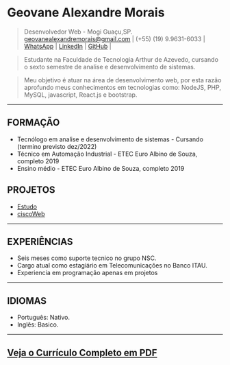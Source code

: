# Geovane Alexandre Morais 
> Desenvolvedor Web - Mogi Guaçu,SP.\
> [geovanealexandremorais@gmail.com](mailto:geovanealexandremorais@gmail.com)
| (+55) (19) 9.9631-6033
| [WhatsApp](https://api.whatsapp.com/send?phone=5519996316033)
| [LinkedIn](https://www.linkedin.com/in/geovane-alexandre-morais-b901561a5/)
| [GitHub](https://github.com/geovane-morais) |

> Estudante na Faculdade de Tecnologia Arthur de Azevedo, cursando o sexto semestre de analise e desenvolvimento de sistemas.

> Meu objetivo é atuar na área de desenvolvimento web, por esta razão aprofundo meus conhecimentos em tecnologias como: NodeJS, PHP, MySQL, javascript, React.js e bootstrap.
-----

## FORMAÇÃO
- Tecnólogo em analise e desenvolvimento de sistemas - Cursando (termino previsto dez/2022)
- Técnico em Automação Industrial - ETEC Euro Albino de Souza, completo 2019
- Ensino médio - ETEC Euro Albino de Souza, completo 2019


## PROJETOS
- [Estudo](https://github.com/geovane-morais/web)
- [ciscoWeb](https://github.com/geovane-morais/ciscoWeb)
-----

## EXPERIÊNCIAS
- Seis meses como suporte tecnico no grupo NSC.
- Cargo atual como estagiário em Telecomunicações no Banco ITAU.
- Experiencia em programação apenas em projetos
-----

## IDIOMAS
- Português: Nativo.
- Inglês: Basico.
-----

## [Veja o Currículo Completo em PDF](/docs/GeovaneMorais.pdf)

